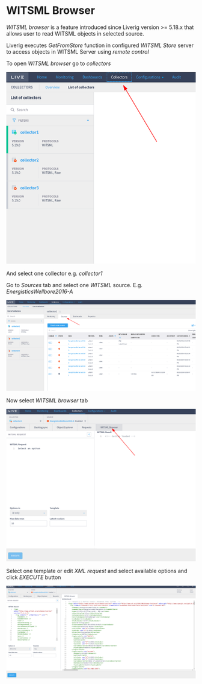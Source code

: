 # WITSML Browser

_WITSML browser_ is a feature introduced since Liverig version  >= 5.18.x that allows user to read WITSML objects in selected source.

Liverig executes _GetFromStore_ function in configured _WITSML Store_ server to access objects in WITSML Server using _remote control_

To open _WITSML browser_ go to _collectors_

![](../../../../.gitbook/assets/witsml/witsml-browser/collector-selection.png)

And select one collector e.g. _collector1_

Go to _Sources_ tab and select one _WITSML_ source. E.g. _EnergisticsWellbore2016-A_

![](../../../../.gitbook/assets/witsml/witsml-browser/witsml-browser-source.png)

Now select _WITSML browser_ tab

![](../../../../.gitbook/assets/witsml/witsml-browser/witsml-browser-tab.png)

Select one template or edit _XML request_ and select available options and click _EXECUTE_ button

![](../../../../.gitbook/assets/witsml/witsml-browser/witsml-browser.png)